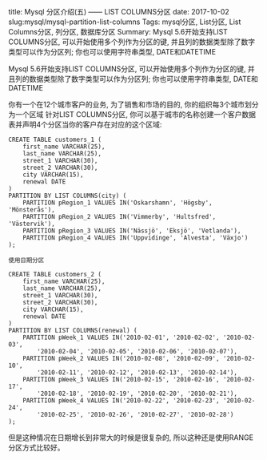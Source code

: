 title: Mysql 分区介绍(五) —— LIST COLUMNS分区
date: 2017-10-02
slug:mysql/mysql-partition-list-columns
Tags: mysql分区, List分区, List Columns分区, 列分区, 数据库分区
Summary: Mysql 5.6开始支持LIST COLUMNS分区, 可以开始使用多个列作为分区的键, 并且列的数据类型除了数字类型可以作为分区列; 你也可以使用字符串类型, DATE和DATETIME


Mysql 5.6开始支持LIST COLUMNS分区, 可以开始使用多个列作为分区的键, 并且列的数据类型除了数字类型可以作为分区列; 你也可以使用字符串类型, DATE和DATETIME

你有一个在12个城市客户的业务, 为了销售和市场的目的, 你的组织每3个城市划分为一个区域
针对LIST COLUMNS分区, 你可以基于城市的名称创建一个客户数据表并声明4个分区当你的客户存在对应的这个区域:

```
CREATE TABLE customers_1 (
    first_name VARCHAR(25),
    last_name VARCHAR(25),
    street_1 VARCHAR(30),
    street_2 VARCHAR(30),
    city VARCHAR(15),
    renewal DATE
)
PARTITION BY LIST COLUMNS(city) (
    PARTITION pRegion_1 VALUES IN('Oskarshamn', 'Högsby', 'Mönsterås'),
    PARTITION pRegion_2 VALUES IN('Vimmerby', 'Hultsfred', 'Västervik'),
    PARTITION pRegion_3 VALUES IN('Nässjö', 'Eksjö', 'Vetlanda'),
    PARTITION pRegion_4 VALUES IN('Uppvidinge', 'Alvesta', 'Växjo')
);
```

`使用日期分区`

```
CREATE TABLE customers_2 (
    first_name VARCHAR(25),
    last_name VARCHAR(25),
    street_1 VARCHAR(30),
    street_2 VARCHAR(30),
    city VARCHAR(15),
    renewal DATE
)
PARTITION BY LIST COLUMNS(renewal) (
    PARTITION pWeek_1 VALUES IN('2010-02-01', '2010-02-02', '2010-02-03',
        '2010-02-04', '2010-02-05', '2010-02-06', '2010-02-07'),
    PARTITION pWeek_2 VALUES IN('2010-02-08', '2010-02-09', '2010-02-10',
        '2010-02-11', '2010-02-12', '2010-02-13', '2010-02-14'),
    PARTITION pWeek_3 VALUES IN('2010-02-15', '2010-02-16', '2010-02-17',
        '2010-02-18', '2010-02-19', '2010-02-20', '2010-02-21'),
    PARTITION pWeek_4 VALUES IN('2010-02-22', '2010-02-23', '2010-02-24',
        '2010-02-25', '2010-02-26', '2010-02-27', '2010-02-28')
);
```

但是这种情况在日期增长到非常大的时候是很复杂的, 所以这种还是使用RANGE 分区方式比较好。
